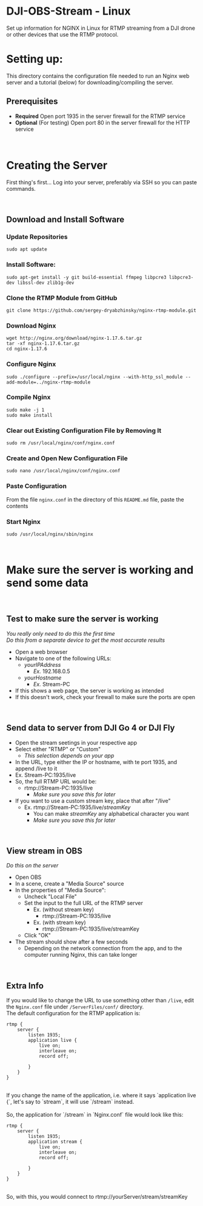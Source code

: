 # DJI-OBS-Stream - Linux

Set up information for NGINX in Linux for RTMP streaming from a DJI drone or other devices that use the RTMP protocol.


# Setting up:

This directory contains the configuration file needed to run an Nginx web server and a tutorial (below) for downloading/compiling the server.


## Prerequisites

- **Required** Open port 1935 in the server firewall for the RTMP service
- **Optional** (For testing) Open port 80 in the server firewall for the HTTP service


<br>


# Creating the Server

First thing's first... Log into your server, preferably via SSH so you can paste commands.


<br>


## Download and Install Software

### Update Repositories

```
sudo apt update
```

### Install Software:

```
sudo apt-get install -y git build-essential ffmpeg libpcre3 libpcre3-dev libssl-dev zlib1g-dev
```

### Clone the RTMP Module from GitHub

```
git clone https://github.com/sergey-dryabzhinsky/nginx-rtmp-module.git
```

### Download Nginx

```
wget http://nginx.org/download/nginx-1.17.6.tar.gz
tar -xf nginx-1.17.6.tar.gz
cd nginx-1.17.6
```

### Configure Nginx

```
sudo ./configure --prefix=/usr/local/nginx --with-http_ssl_module --add-module=../nginx-rtmp-module
```

### Compile Nginx

```
sudo make -j 1
sudo make install
```

### Clear out Existing Configuration File by Removing It

```
sudo rm /usr/local/nginx/conf/nginx.conf
```

### Create and Open New Configuration File

```
sudo nano /usr/local/nginx/conf/nginx.conf
```

### Paste Configuration

From the file `nginx.conf` in the directory of this `README.md` file, paste the contents

### Start Nginx

```
sudo /usr/local/nginx/sbin/nginx
```


<br>


# Make sure the server is working and send some data


<br>


## Test to make sure the server is working

*You really only need to do this the first time* <br>
*Do this from a separate device to get the most accurate results*
 - Open a web browser
 - Navigate to one of the following URLs:
   - *yourIPAddress*
     - *Ex.* 192.168.0.5
   - *yourHostname*
     - *Ex.* Stream-PC
 - If this shows a web page, the server is working as intended
 - If this doesn't work, check your firewall to make sure the ports are open


 <br>


 ## Send data to server from DJI Go 4 or DJI Fly
 
 - Open the stream seetings in your respective app
 - Select either "RTMP" or "Custom"
   - *This selection depends on your app*
 - In the URL, type either the IP or hostname, with te port 1935, and append /live to it
 - Ex. Stream-PC:1935/live
 - So, the full RTMP URL would be:
   - rtmp://Stream-PC:1935/live
     - *Make sure you save this for later*
 - If you want to use a custom stream key, place that after "/live"
   - Ex. rtmp://Stream-PC:1935/live/*streamKey*
     - You can make *streamKey* any alphabetical character you want
     - *Make sure you save this for later*


 <br>


 ## View stream in OBS
 
*Do this on the server*
 - Open OBS
 - In a scene, create a "Media Source" source
 - In the properties of "Media Source":
   - Uncheck "Local File"
   - Set the input to the full URL of the RTMP server
     - Ex. (without stream key)
       - rtmp://Stream-PC:1935/live
     - Ex. (with stream key)
       - rtmp://Stream-PC:1935/live/streamKey
   - Click "OK"
 - The stream should show after a few seconds
   - Depending on the network connection from the app, and to the computer running Nginx, this can take longer


<br>


## Extra Info

If you would like to change the URL to use something other than `/live`, edit the `Nginx.conf` file under `/ServerFiles/conf/` directory.
<br>
The default configuration for the RTMP application is:
<br>
```
rtmp {
    server {
        listen 1935;
        application live {
            live on;
            interleave on;
            record off;

        }
    }
}
```
<br>
If you change the name of the application, i.e. where it says `application live {`, let's say to `stream`, it will use `/stream` instead.
<br>
<br>
So, the application for `/stream` in `Nginx.conf` file would look like this:
<br>

```
rtmp {
    server {
        listen 1935;
        application stream {
            live on;
            interleave on;
            record off;

        }
    }
}
```
<br>
So, with this, you would connect to rtmp://yourServer/stream/streamKey